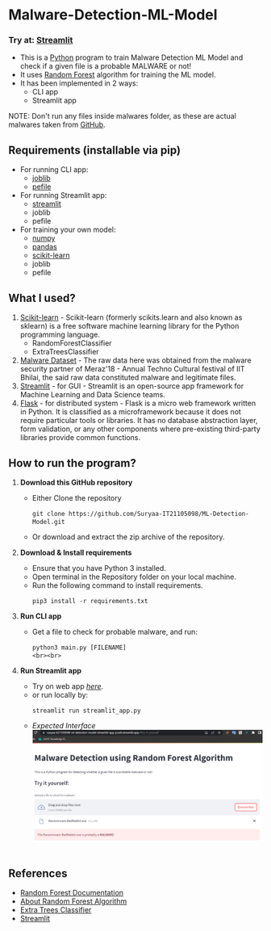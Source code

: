 # Malware-Detection-ML-Model
### Try at: [Streamlit](https://suryaa-it21105098-ml-detection-model-streamlit-app-jcszi6.streamlit.app/)
- This is a [Python](https://www.python.org/) program to train Malware Detection ML Model and check if a given file is a probable MALWARE or not!
- It uses [Random Forest](https://en.wikipedia.org/wiki/Random_forest) algorithm for training the ML model.
- It has been implemented in 2 ways:
  - CLI app
  - Streamlit app

NOTE: Don't run any files inside malwares folder, as these are actual malwares taken from [GitHub](https://github.com/Pyran1/MalwareCollection).

## Requirements (installable via pip)
- For running CLI app:
  - [joblib](https://pypi.org/project/joblib/) 
  - [pefile](https://pypi.org/project/pefile/) 
- For running Streamlit app:
  - [streamlit](https://pypi.org/project/streamlit/)
  - joblib
  - pefile
- For training your own model:
  - [numpy](https://pypi.org/project/numpy/) 
  - [pandas](https://pypi.org/project/pandas/) 
  - [scikit-learn](https://pypi.org/project/scikit-learn/)
  - joblib 
  - pefile 

## What I used?
1. [Scikit-learn](https://scikit-learn.org/) - Scikit-learn (formerly scikits.learn and also known as sklearn) is a free software machine learning library for the Python programming language.
   - RandomForestClassifier
   - ExtraTreesClassifier
2. [Malware Dataset](https://www.kaggle.com/competitions/malware-detection/data) - The raw data here was obtained from the malware security partner of Meraz'18 - Annual Techno Cultural festival of IIT Bhilai, the said raw data constituted malware and legitimate files.
3. [Streamlit](https://streamlit.io/) - for GUI - Streamlit is an open-source app framework for Machine Learning and Data Science teams.
4. [Flask](https://flask.palletsprojects.com/) - for distributed system - Flask is a micro web framework written in Python. It is classified as a microframework because it does not require particular tools or libraries. It has no database abstraction layer, form validation, or any other components where pre-existing third-party libraries provide common functions.

## How to run the program?
1. **Download this GitHub repository**
	- Either Clone the repository
		```
		git clone https://github.com/Suryaa-IT21105098/ML-Detection-Model.git
		```
	- Or download and extract the zip archive of the repository.

2. **Download & Install requirements**
	- Ensure that you have Python 3 installed.
	- Open terminal in the Repository folder on your local machine.
	- Run the following command to install requirements.
		```
		pip3 install -r requirements.txt
 		```
3. **Run CLI app**
   - Get a file to check for probable malware, and run:
     ```
     python3 main.py [FILENAME]
     <br><br>
4. **Run Streamlit app**
   - Try on web app [*here*](https://suryaa-it21105098-ml-detection-model-streamlit-app-jcszi6.streamlit.app/).
   - or run locally by:
     ```
     streamlit run streamlit_app.py
     ```
   - *Expected Interface*
   <br><img src="images/streamlit.png?raw=true"><br><br>

## References
- [Random Forest Documentation](http://scikit-learn.org/stable/modules/generated/sklearn.ensemble.RandomForestClassifier.html)
- [About Random Forest Algorithm](https://www.javatpoint.com/machine-learning-random-forest-algorithm)
- [Extra Trees Classifier](https://www.geeksforgeeks.org/ml-extra-tree-classifier-for-feature-selection/)
- [Streamlit](https://docs.streamlit.io/)

